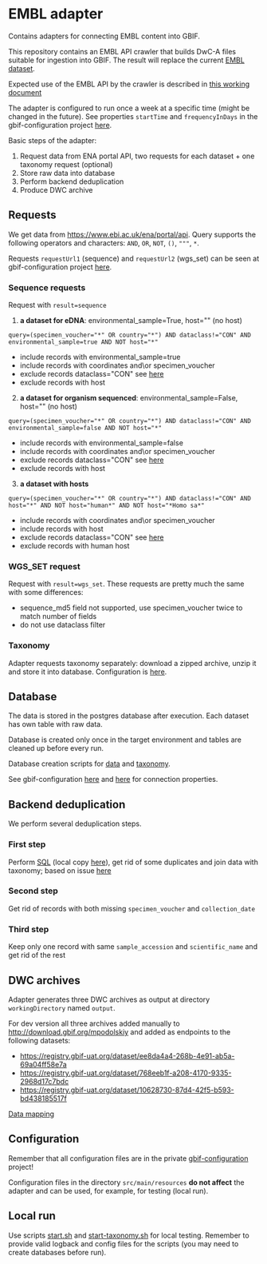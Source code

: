# EMBL adapter
Contains adapters for connecting EMBL content into GBIF.

This repository contains an EMBL API crawler that builds DwC-A files suitable for ingestion into GBIF.
The result will replace the current [EMBL dataset](https://www.gbif.org/publisher/ada9d123-ddb4-467d-8891-806ea8d94230).

Expected use of the EMBL API by the crawler is described in [this working document](https://docs.google.com/document/d/1GCBHAbKZasHRQWcsZFKVRkGlzqXT9XI_dnBTJQk1zj4/edit)

The adapter is configured to run once a week at a specific time (might be changed in the future).
See properties `startTime` and `frequencyInDays` in the gbif-configuration project [here](https://github.com/gbif/gbif-configuration/blob/master/cli/dev/config/embl-adapter.yaml).

Basic steps of the adapter:

1) Request data from ENA portal API, two requests for each dataset + one taxonomy request (optional)
2) Store raw data into database
3) Perform backend deduplication
4) Produce DWC archive


## Requests

We get data from https://www.ebi.ac.uk/ena/portal/api. Query supports the following operators and characters: `AND`, `OR`, `NOT`, `()`, `"""`, `*`.

Requests `requestUrl1` (sequence) and `requestUrl2` (wgs_set) can be seen at gbif-configuration project [here](https://github.com/gbif/gbif-configuration/blob/master/cli/dev/config/embl-adapter.yaml).


### Sequence requests
Request with `result=sequence`

1) **a dataset for eDNA**: environmental_sample=True, host="" (no host)
```
query=(specimen_voucher="*" OR country="*") AND dataclass!="CON" AND environmental_sample=true AND NOT host="*"
```
- include records with environmental_sample=true
- include records with coordinates and\or specimen_voucher
- exclude records dataclass="CON" see [here](https://github.com/gbif/embl-adapter/issues/10)
- exclude records with host

2) **a dataset for organism sequenced**: environmental_sample=False, host="" (no host)
```
query=(specimen_voucher="*" OR country="*") AND dataclass!="CON" AND environmental_sample=false AND NOT host="*"
```
- include records with environmental_sample=false
- include records with coordinates and\or specimen_voucher
- exclude records dataclass="CON" see [here](https://github.com/gbif/embl-adapter/issues/10)
- exclude records with host

3) **a dataset with hosts**
```
query=(specimen_voucher="*" OR country="*") AND dataclass!="CON" AND host="*" AND NOT host="human*" AND NOT host="*Homo sa*"
```
- include records with coordinates and\or specimen_voucher
- include records with host
- exclude records dataclass="CON" see [here](https://github.com/gbif/embl-adapter/issues/10)
- exclude records with human host


### WGS_SET request
Request with `result=wgs_set`.
These requests are pretty much the same with some differences:
- sequence_md5 field not supported, use specimen_voucher twice to match number of fields
- do not use dataclass filter


### Taxonomy
Adapter requests taxonomy separately: download a zipped archive, unzip it and store it into database.
Configuration is [here](https://github.com/gbif/gbif-configuration/blob/master/cli/dev/config/ena-taxonomy.yaml).


## Database
The data is stored in the postgres database after execution. Each dataset has own table with raw data.

Database is created only once in the target environment and tables are cleaned up before every run.

Database creation scripts for [data](src/main/resources/db.sql) and [taxonomy](src/main/resources/ena-taxonomy-db.sql).

See gbif-configuration [here](https://github.com/gbif/gbif-configuration/blob/master/cli/dev/config/embl-adapter.yaml)
and [here](https://github.com/gbif/gbif-configuration/blob/master/cli/dev/config/ena-taxonomy.yaml) for connection properties.


## Backend deduplication
We perform several deduplication steps.

### First step
Perform [SQL](https://github.com/gbif/gbif-configuration/blob/master/cli/dev/config/sql-dataset-common.sql)
(local copy [here](src/main/resources/sql-dataset-common.sql)),
get rid of some duplicates and join data with taxonomy;
based on issue [here](https://github.com/gbif/embl-adapter/issues/10)

### Second step
Get rid of records with both missing `specimen_voucher` and `collection_date`

### Third step
Keep only one record with same `sample_accession` and `scientific_name` and get rid of the rest


## DWC archives
Adapter generates three DWC archives as output at directory `workingDirectory` named `output`.

For dev version all three archives added manually to http://download.gbif.org/mpodolskiy and added as endpoints to the following datasets:

- https://registry.gbif-uat.org/dataset/ee8da4a4-268b-4e91-ab5a-69a04ff58e7a
- https://registry.gbif-uat.org/dataset/768eeb1f-a208-4170-9335-2968d17c7bdc
- https://registry.gbif-uat.org/dataset/10628730-87d4-42f5-b593-bd438185517f

[Data mapping](DATAMAPPING.md)


## Configuration
Remember that all configuration files are in the private [gbif-configuration](https://github.com/gbif/gbif-configuration) project!

Configuration files in the directory `src/main/resources` **do not affect** the adapter and can be used, for example, for testing (local run).

## Local run
Use scripts [start.sh](start.sh) and [start-taxonomy.sh](start-taxonomy.sh) for local testing.
Remember to provide valid logback and config files for the scripts (you may need to create databases before run).

